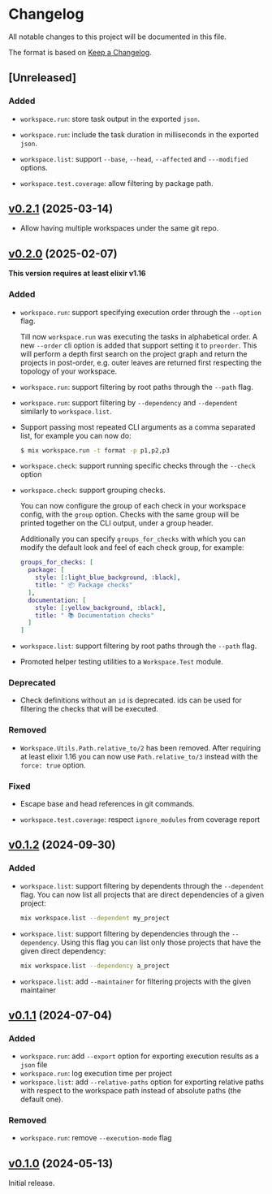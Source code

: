 # Changelog

All notable changes to this project will be documented in this file.

The format is based on [Keep a Changelog](https://keepachangelog.com/en/1.0.0/).

## [Unreleased]

### Added

* `workspace.run`: store task output in the exported `json`.

* `workspace.run`: include the task duration in milliseconds in the exported `json`.

* `workspace.list`: support `--base`, `--head`, `--affected` and `---modified` options.

* `workspace.test.coverage`: allow filtering by package path.

## [v0.2.1](https://github.com/sportradar/elixir-workspace/tree/workspace/v0.2.0) (2025-03-14)

* Allow having multiple workspaces under the same git repo.

## [v0.2.0](https://github.com/sportradar/elixir-workspace/tree/workspace/v0.2.0) (2025-02-07)

**This version requires at least elixir v1.16**

### Added

* `workspace.run`: support specifying execution order through the `--option` flag.

  Till now `workspace.run` was executing the tasks in alphabetical order. A new `--order`
  cli option is added that support setting it to `preorder`. This will perform a
  depth first search on the project graph and return the projects in post-order, e.g.
  outer leaves are returned first respecting the topology of your workspace.

* `workspace.run`: support filtering by root paths through the `--path` flag.

* `workspace.run`: support filtering by `--dependency` and `--dependent` similarly
to `workspace.list`.

* Support passing most repeated CLI arguments as a comma separated list, for
  example you can now do:

  ```bash
  $ mix workspace.run -t format -p p1,p2,p3
  ```

* `workspace.check`: support running specific checks through the `--check` option
* `workspace.check`: support grouping checks.

  You can now configure the group of each check in your workspace config, with the
  `group` option. Checks with the same group will be printed together on the CLI output,
  under a group header.

  Additionally you can specify `groups_for_checks` with which you can modify the default
  look and feel of each check group, for example:

  ```elixir
  groups_for_checks: [
    package: [
      style: [:light_blue_background, :black],
      title: " 📦 Package checks"
    ],
    documentation: [
      style: [:yellow_background, :black],
      title: " 📚 Documentation checks"
    ]
  ]
  ```

* `workspace.list`: support filtering by root paths through the `--path` flag.

* Promoted helper testing utilities to a `Workspace.Test` module.

### Deprecated

* Check definitions without an `id` is deprecated. ids can be used for filtering
  the checks that will be executed.

### Removed

* `Workspace.Utils.Path.relative_to/2` has been removed. After requiring at least
elixir 1.16 you can now use `Path.relative_to/3` instead with the `force: true`
option.

### Fixed

* Escape base and head references in git commands.

* `workspace.test.coverage`: respect `ignore_modules` from coverage report

## [v0.1.2](https://github.com/sportradar/elixir-workspace/tree/workspace/v0.1.2) (2024-09-30)

### Added

* `workspace.list`: support filtering by dependents through the `--dependent` flag. You
can now list all projects that are direct dependencies of a given project:

  ```bash
  mix workspace.list --dependent my_project
  ```

* `workspace.list`: support filtering by dependencies through the `--dependency`. Using this
flag you can list only those projects that have the given direct dependency:

  ```bash
  mix workspace.list --dependency a_project
  ```

* `workspace.list`: add `--maintainer` for filtering projects with the given maintainer

## [v0.1.1](https://github.com/sportradar/elixir-workspace/tree/workspace/v0.1.1) (2024-07-04)

### Added

* `workspace.run`: add `--export` option for exporting execution results as a `json`
file
* `workspace.run`: log execution time per project
* `workspace.list`: add `--relative-paths` option for exporting relative paths with
respect to the workspace path instead of absolute paths (the default one).

### Removed

* `workspace.run`: remove `--execution-mode` flag

## [v0.1.0](https://github.com/sportradar/elixir-workspace/tree/workspace/v0.1.0) (2024-05-13)

Initial release.
